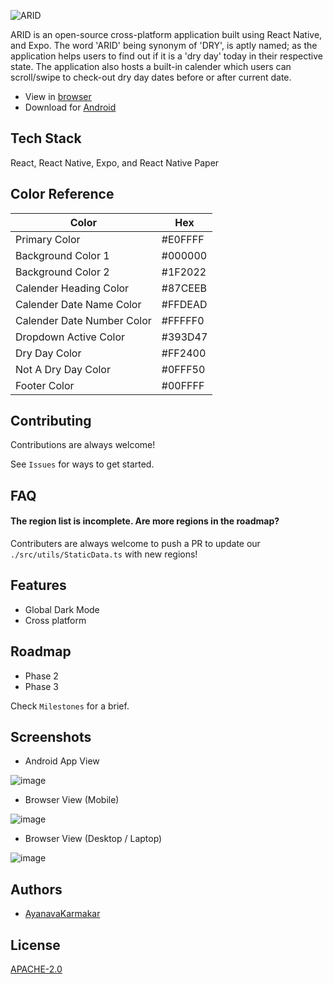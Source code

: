 ![ARID](https://socialify.git.ci/AyanavaKarmakar/ARID/image?description=1&font=KoHo&language=1&owner=1&pattern=Formal%20Invitation&theme=Dark)

ARID is an open-source cross-platform application built using React Native, and Expo. The word 'ARID' being synonym of 'DRY', is aptly named; as the application helps users to find out if it is a 'dry day' today in their respective state. The application also hosts a built-in calender which users can scroll/swipe to check-out dry day dates before or after current date.

- View in [browser](https://arid.ayanavakarmakar.software/)
- Download for [Android](https://drive.google.com/file/d/1TSJjcL71fr9aUDSNbaoOkUTVDsCFl3pD/view?usp=sharing)

## Tech Stack

React, React Native, Expo, and React Native Paper

## Color Reference

| Color                      | Hex     |
| -------------------------- | ------- |
| Primary Color              | #E0FFFF |
| Background Color 1         | #000000 |
| Background Color 2         | #1F2022 |
| Calender Heading Color     | #87CEEB |
| Calender Date Name Color   | #FFDEAD |
| Calender Date Number Color | #FFFFF0 |
| Dropdown Active Color      | #393D47 |
| Dry Day Color              | #FF2400 |
| Not A Dry Day Color        | #0FFF50 |
| Footer Color               | #00FFFF |

## Contributing

Contributions are always welcome!

See `Issues` for ways to get started.

## FAQ

#### The region list is incomplete. Are more regions in the roadmap?

Contributers are always welcome to push a PR to update our `./src/utils/StaticData.ts` with new regions!

## Features

- Global Dark Mode
- Cross platform

## Roadmap

- Phase 2
- Phase 3

Check `Milestones` for a brief.

## Screenshots

- Android App View

![image](https://user-images.githubusercontent.com/89210438/194716396-50bf3bb5-3c81-4873-b267-620c34cfa9d0.png)

- Browser View (Mobile)

![image](https://user-images.githubusercontent.com/89210438/194716423-b8c36c6a-e310-4ddb-b6de-d9b98895977e.png)

- Browser View (Desktop / Laptop)

![image](https://user-images.githubusercontent.com/89210438/194716458-13254bf5-9b73-4fec-825f-09cd1c2792ec.png)

## Authors

- [AyanavaKarmakar](https://github.com/AyanavaKarmakar)

## License

[APACHE-2.0](https://choosealicense.com/licenses/apache-2.0/)
